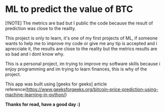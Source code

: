 # ML to predict the value of BTC
[!NOTE]
The metrics are bad but I public the code because the result of prediction was close to the reality.

This project is only to learn, it's one of my first projects of ML, if someone wants to help me to improve my code or give me any tip is accepted and i aprecciate it, the results are close to the reality but the metrics results are so bad and i dont know why.

This is a personal project, im trying to improve my software skills because i enjoy programming and im trying to learn finances, this is why of the project.

This app was built using [geeks for geeks] article reference(https://www.geeksforgeeks.org/bitcoin-price-prediction-using-machine-learning-in-python/)

**Thanks for read, have a good day :)**